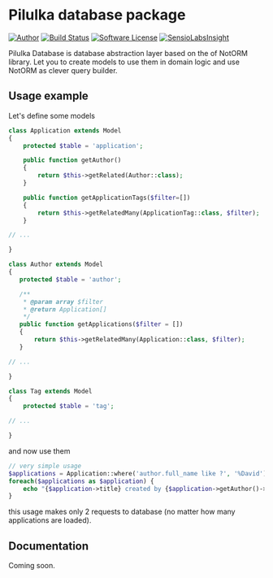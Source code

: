 # Pilulka database package

[![Author](https://img.shields.io/badge/author-@martinkrizan-blue.svg?style=flat-square)](https://twitter.com/martinkrizan)
[![Build Status](https://img.shields.io/travis/pilulkacz/database/master.svg?style=flat-square)](https://travis-ci.org/pilulkacz/database)
[![Software License](https://img.shields.io/badge/license-MIT-brightgreen.svg?style=flat-square)](LICENSE)
[![SensioLabsInsight](https://insight.sensiolabs.com/projects/7c094887-fde9-40c8-bd46-f2cdcadc53c8/big.png)](https://insight.sensiolabs.com/projects/7c094887-fde9-40c8-bd46-f2cdcadc53c8)

Pilulka Database is database abstraction layer based on the of NotORM library. Let you to create models to use them in domain logic and use NotORM as clever query builder.
 
## Usage example

Let's define some models
```php
class Application extends Model
{
    protected $table = 'application';

    public function getAuthor()
    {
        return $this->getRelated(Author::class);
    }

    public function getApplicationTags($filter=[])
    {
        return $this->getRelatedMany(ApplicationTag::class, $filter);
    }

// ...

}

class Author extends Model
{
   protected $table = 'author';

   /**
    * @param array $filter
    * @return Application[]
    */
   public function getApplications($filter = [])
   {
       return $this->getRelatedMany(Application::class, $filter);
   }

// ...

}   

class Tag extends Model
{
    protected $table = 'tag';

// ...

}
```
and now use them
```php
// very simple usage
$applications = Application::where('author.full_name like ?', '%David');
foreach($applications as $application) {
    echo "{$application->title} created by {$application->getAuthor()->name}\n";
}
```
this usage makes only 2 requests to database (no matter how many applications are loaded).

## Documentation

Coming soon. 
